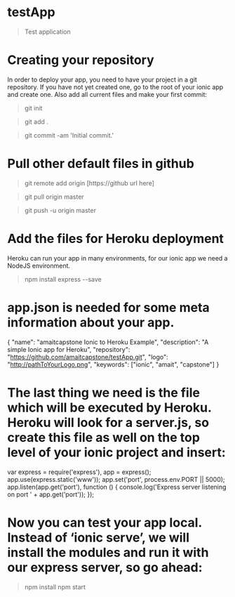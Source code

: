# testApp
> Test application

# Creating your repository
In order to deploy your app, you need to have your project in a git repository. If you have not yet created one, go to the root of your ionic app and create one. Also add all current files and make your first commit:
> git init

> git add .

> git commit -am 'Initial commit.'

# Pull other default files in github
> git remote add origin [https://github url here]

> git pull origin master

> git push -u origin master

# Add the files for Heroku deployment
Heroku can run your app in many environments, for our ionic app we need a NodeJS environment.
> npm install express --save

# app.json is needed for some meta information about your app.
{
    "name": "amaitcapstone Ionic to Heroku Example",
    "description": "A simple Ionic app for Heroku",
    "repository": "https://github.com/amaitcapstone/testApp.git",
    "logo": "http://pathToYourLogo.png",
    "keywords": ["ionic", "amait", "capstone"]
}

# The last thing we need is the file which will be executed by Heroku. Heroku will look for a server.js, so create this file as well on the top level of your ionic project and insert:

var express = require('express'),
app = express();
app.use(express.static('www'));
app.set('port', process.env.PORT || 5000);
app.listen(app.get('port'), function () {
    console.log('Express server listening on port ' + app.get('port'));
});

# Now you can test your app local. Instead of ‘ionic serve’, we will install the modules and run it with our express server, so go ahead:
> npm install
> npm start